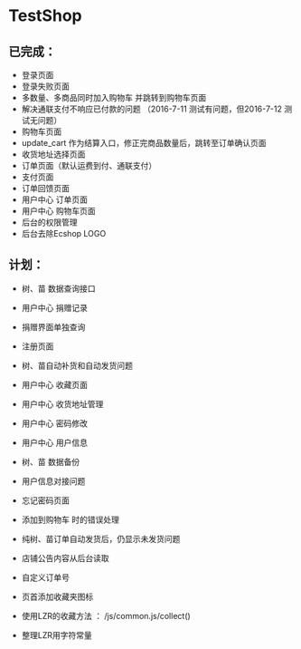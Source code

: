 # TestShop


已完成：
--------------------------------
- 登录页面
- 登录失败页面
- 多数量、多商品同时加入购物车 并跳转到购物车页面
- 解决通联支付不响应已付款的问题 （2016-7-11 测试有问题，但2016-7-12 测试无问题）
- 购物车页面
- update_cart 作为结算入口，修正完商品数量后，跳转至订单确认页面
- 收货地址选择页面
- 订单页面（默认运费到付、通联支付）
- 支付页面
- 订单回馈页面
- 用户中心 订单页面
- 用户中心 购物车页面
- 后台的权限管理
- 后台去除Ecshop LOGO



计划：
--------------------------------
- 树、苗 数据查询接口
- 用户中心 捐赠记录
- 捐赠界面单独查询
- 注册页面
- 树、苗自动补货和自动发货问题

- 用户中心 收藏页面
- 用户中心 收货地址管理
- 用户中心 密码修改
- 用户中心 用户信息
- 树、苗 数据备份

- 用户信息对接问题
- 忘记密码页面
- 添加到购物车 时的错误处理
- 纯树、苗订单自动发货后，仍显示未发货问题
- 店铺公告内容从后台读取
- 自定义订单号
- 页首添加收藏夹图标
- 使用LZR的收藏方法 ： /js/common.js/collect()
- 整理LZR用字符常量

